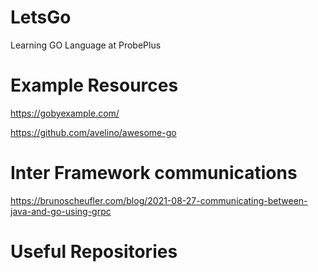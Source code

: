 # LetsGo
Learning GO Language at ProbePlus



# Example Resources

https://gobyexample.com/

https://github.com/avelino/awesome-go


# Inter Framework communications

https://brunoscheufler.com/blog/2021-08-27-communicating-between-java-and-go-using-grpc


# Useful Repositories


